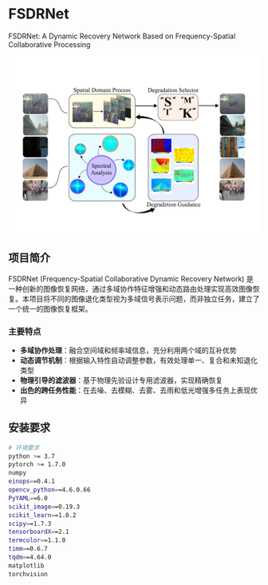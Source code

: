 # FSDRNet
FSDRNet: A Dynamic Recovery Network Based on Frequency-Spatial Collaborative Processing

<div align="center">
    <img src="Fig1.png" alt="FSDRNet模型架构图" width="800"/>
</div>

## 项目简介

FSDRNet (Frequency-Spatial Collaborative Dynamic Recovery Network) 是一种创新的图像恢复网络，通过多域协作特征增强和动态路由处理实现高效图像恢复。本项目将不同的图像退化类型视为多域信号表示问题，而非独立任务，建立了一个统一的图像恢复框架。

### 主要特点

- **多域协作处理**：融合空间域和频率域信息，充分利用两个域的互补优势
- **动态调节机制**：根据输入特性自动调整参数，有效处理单一、复合和未知退化类型
- **物理引导的滤波器**：基于物理先验设计专用滤波器，实现精确恢复
- **出色的跨任务性能**：在去噪、去模糊、去雾、去雨和低光增强多任务上表现优异

## 安装要求

```bash
# 环境要求
python >= 3.7
pytorch >= 1.7.0
numpy
einops==0.4.1
opencv_python==4.6.0.66
PyYAML==6.0
scikit_image==0.19.3
scikit_learn==1.0.2
scipy==1.7.3
tensorboardX==2.1
termcolor==1.1.0
timm==0.6.7
tqdm==4.64.0
matplotlib
torchvision


